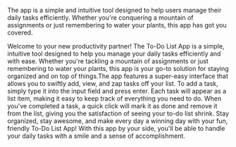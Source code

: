 The app is a simple and intuitive tool designed to help users manage their daily tasks efficiently. Whether you're conquering a mountain of assignments or just remembering to water your plants, this app has got you covered.

Welcome to your new productivity partner! The To-Do List App is a simple, intuitive tool designed to help you manage your daily tasks efficiently and with ease. Whether you're tackling a mountain of assignments or just remembering to water your plants, this app is your go-to solution for staying organized and on top of things.The app features a super-easy interface that allows you to swiftly add, view, and zap tasks off your list. To add a task, simply type it into the input field and press enter. Each task will appear as a list item, making it easy to keep track of everything you need to do. When you've completed a task, a quick click will mark it as done and remove it from the list, giving you the satisfaction of seeing your to-do list shrink. Stay organized, stay awesome, and make every day a winning day with your fun, friendly To-Do List App! With this app by your side, you'll be able to handle your daily tasks with a smile and a sense of accomplishment.
